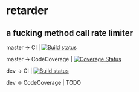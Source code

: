 # retarder
a fucking method call rate limiter
-----
master -> CI | [![Build status](https://ci.appveyor.com/api/projects/status/o3d1r6tu3vhf3gw5/branch/master?svg=true)](https://ci.appveyor.com/project/awesomecoderz/retarder/branch/master)

master -> CodeCoverage | [![Coverage Status](https://coveralls.io/repos/github/awes0mecoderz/retarder/badge.svg?branch=master)](https://coveralls.io/github/awes0mecoderz/retarder?branch=master)

dev -> CI | [![Build status](https://ci.appveyor.com/api/projects/status/o3d1r6tu3vhf3gw5/branch/master?svg=true)](https://ci.appveyor.com/project/awesomecoderz/retarder/branch/dev)

dev -> CodeCoverage | TODO
